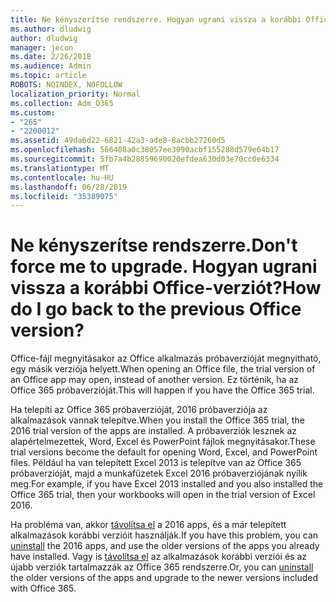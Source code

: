 ```yaml
---
title: Ne kényszerítse rendszerre. Hogyan ugrani vissza a korábbi Office-verziót?
ms.author: dludwig
author: dludwig
manager: jecon
ms.date: 2/26/2018
ms.audience: Admin
ms.topic: article
ROBOTS: NOINDEX, NOFOLLOW
localization_priority: Normal
ms.collection: Adm_O365
ms.custom:
- "265"
- "2200012"
ms.assetid: 49da6d22-6821-42a3-ade8-8acbb27260d5
ms.openlocfilehash: 566408a0c38057ee3090acbf155288d579e64b17
ms.sourcegitcommit: 5fb7a4b28859690020efdea630d03e70cc0e6334
ms.translationtype: MT
ms.contentlocale: hu-HU
ms.lasthandoff: 06/28/2019
ms.locfileid: "35389075"
---
```

# <a name="dont-force-me-to-upgrade-how-do-i-go-back-to-the-previous-office-version"></a><span data-ttu-id="f0479-103">Ne kényszerítse rendszerre.</span><span class="sxs-lookup"><span data-stu-id="f0479-103">Don't force me to upgrade.</span></span> <span data-ttu-id="f0479-104">Hogyan ugrani vissza a korábbi Office-verziót?</span><span class="sxs-lookup"><span data-stu-id="f0479-104">How do I go back to the previous Office version?</span></span>

<span data-ttu-id="f0479-105">Office-fájl megnyitásakor az Office alkalmazás próbaverzióját megnyitható, egy másik verziója helyett.</span><span class="sxs-lookup"><span data-stu-id="f0479-105">When opening an Office file, the trial version of an Office app may open, instead of another version.</span></span> <span data-ttu-id="f0479-106">Ez történik, ha az Office 365 próbaverzióját.</span><span class="sxs-lookup"><span data-stu-id="f0479-106">This will happen if you have the Office 365 trial.</span></span>
  
<span data-ttu-id="f0479-107">Ha telepíti az Office 365 próbaverzióját, 2016 próbaverziója az alkalmazások vannak telepítve.</span><span class="sxs-lookup"><span data-stu-id="f0479-107">When you install the Office 365 trial, the 2016 trial version of the apps are installed.</span></span> <span data-ttu-id="f0479-108">A próbaverziók lesznek az alapértelmezettek, Word, Excel és PowerPoint fájlok megnyitásakor.</span><span class="sxs-lookup"><span data-stu-id="f0479-108">These trial versions become the default for opening Word, Excel, and PowerPoint files.</span></span> <span data-ttu-id="f0479-109">Például ha van telepített Excel 2013 is telepítve van az Office 365 próbaverzióját, majd a munkafüzetek Excel 2016 próbaverziójának nyílik meg.</span><span class="sxs-lookup"><span data-stu-id="f0479-109">For example, if you have Excel 2013 installed and you also installed the Office 365 trial, then your workbooks will open in the trial version of Excel 2016.</span></span>
  
<span data-ttu-id="f0479-110">Ha probléma van, akkor [távolítsa el](https://support.office.com/article/9dd49b83-264a-477a-8fcc-2fdf5dbf61d8.aspx) a 2016 apps, és a már telepített alkalmazások korábbi verzióit használják.</span><span class="sxs-lookup"><span data-stu-id="f0479-110">If you have this problem, you can [uninstall](https://support.office.com/article/9dd49b83-264a-477a-8fcc-2fdf5dbf61d8.aspx) the 2016 apps, and use the older versions of the apps you already have installed.</span></span> <span data-ttu-id="f0479-111">Vagy is [távolítsa el](https://support.office.com/article/9dd49b83-264a-477a-8fcc-2fdf5dbf61d8.aspx) az alkalmazások korábbi verziói és az újabb verziók tartalmazzák az Office 365 rendszerre.</span><span class="sxs-lookup"><span data-stu-id="f0479-111">Or, you can [uninstall](https://support.office.com/article/9dd49b83-264a-477a-8fcc-2fdf5dbf61d8.aspx) the older versions of the apps and upgrade to the newer versions included with Office 365.</span></span>
